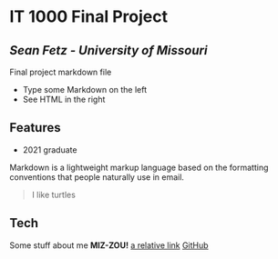 # IT 1000 Final Project
## _Sean Fetz - University of Missouri_

Final project markdown file

- Type some Markdown on the left
- See HTML in the right

## Features
- 2021 graduate

Markdown is a lightweight markup language based on the formatting conventions
that people naturally use in email.

> I like turtles

## Tech

Some stuff about me
**MIZ-ZOU!**
[a relative link](FinalProject1.md)
[GitHub](http://github.com)
